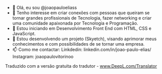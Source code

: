 - 👋 Olá, eu sou @joaopauloeliass
- 👀 Tenho interesse em criar conexões com pessoas que queiram se tornar grandes profissionais de Tecnologia, fazer networking e criar uma comunidade apaixonada por Tecnologia e Programação.
- 🌱 Estou iniciando em Desenvolvimento Front End com HTML, CSS e JavaScript.
- 💞️ Estou desenvolvendo um projeto (Skyetch), visando aprimorar meus conhecimentos e com possibilidades de se tornar uma empresa.
- 📫 Como me contactar:
    Linkdedin: linkedin.com/in/joao-paulo-elias/
    Instagram: joaopaulovitorinoo


Traduzido com a versão gratuita do tradutor - www.DeepL.com/Translator

<!---
joaopauloeliass/joaopauloeliass is a ✨ special ✨ repository because its `README.md` (this file) appears on your GitHub profile.
You can click the Preview link to take a look at your changes.

- 👋 Hi, I'm @joaopauloeliass
- 👀 I'm interested in creating connections with people who want to become great Technology professionals, network and create a community passionate about Technology and Programming.
- 🌱 I am starting in Front End Development with HTML, CSS and JavaScript.
- 💞️ I am developing a project (Skyetch), aiming to improve my knowledge and with possibilities to become a company.
- 📫 How to contact me:
    Linkdedin: linkedin.com/in/joao-paulo-elias/
    Instagram: joaopaulovitorinoo
--->

